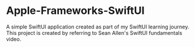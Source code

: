 # Apple-Frameworks-SwiftUI
A simple SwiftUI application created as part of my SwiftUI learning journey. This project is created by referring to Sean Allen's SwiftUI fundamentals video.
